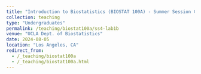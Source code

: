 ```yaml
---
title: "Introduction to Biostatistics (BIOSTAT 100A) - Summer Session C - Lab 1B"
collection: teaching
type: "Undergraduates"
permalink: /teaching/biostat100a/ss4-lab1b
venue: "UCLA Dept. of Biostatistics"
date: 2024-08-05
location: "Los Angeles, CA"
redirect_from: 
  - /_teaching/biostat100a
  - /_teaching/biostat100a.html
---
```

